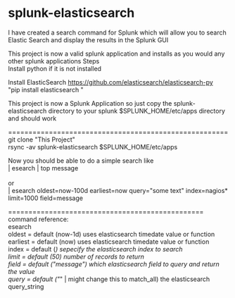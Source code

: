 splunk-elasticsearch
====================

I have created a search command for Splunk which will allow you to search Elastic Search and display the results in the Splunk GUI

This project is now a valid splunk application and installs as you would any other splunk applications
Steps<br>
Install python if it is not installed

Install ElasticSearch https://github.com/elasticsearch/elasticsearch-py<br>
"pip install elasticsearch "

This project is now a Splunk Application so just copy the splunk-elasticsearch directory to your splunk $SPLUNK_HOME/etc/apps directory and should work<br>


======================================================
git clone "This Project"<br>
rsync -av splunk-elasticsearch $SPLUNK_HOME/etc/apps<br>

Now you should be able to do a simple search like <br>
| esearch | top message<br>
<br>
or <br>
| esearch oldest=now-100d earliest=now query="some text" index=nagios* limit=1000 field=message<br>

================================================
<br>
command reference:<br>
esearch<br>
    oldest = default (now-1d)   uses elasticsearch timedate value or function<br>
    earliest = default (now)    uses elasticsearch timedate value or function<br>
    index    = default (*)      sepecify the elasticsearch index to search<br>
    limit    = default (50)     number of records to return<br>
    field    = default ("message")  which elasticsearch field to query and return the value<br>
    query    = default ("*" | might change this to match_all)   the elasticsearch query_string<br>
    


